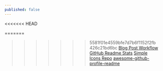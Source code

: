 ```yaml
---
published: false
---
```

<<<<<<< HEAD

=======
>>>>>>> 5581f01e4559bfe7d7b6f1152f2fb426c21bd6bc
[Blog Post Workflow](https://github.com/gautamkrishnar/blog-post-workflow)
[GitHub Readme Stats](#https://github.com/anuraghazra/github-readme-stats)
[Simple Icons Repo](https://github.com/simple-icons/simple-icons)
[ awesome-github-profile-readme](https://github.com/abhisheknaiidu/awesome-github-profile-readme)
